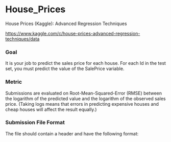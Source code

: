 # House_Prices
House Prices (Kaggle): Advanced Regression Techniques

https://www.kaggle.com/c/house-prices-advanced-regression-techniques/data

### Goal
It is your job to predict the sales price for each house. For each Id in the test set, you must predict the value of the SalePrice variable. 

### Metric
Submissions are evaluated on Root-Mean-Squared-Error (RMSE) between the logarithm of the predicted value and the logarithm of the observed sales price. (Taking logs means that errors in predicting expensive houses and cheap houses will affect the result equally.)

### Submission File Format
The file should contain a header and have the following format:
